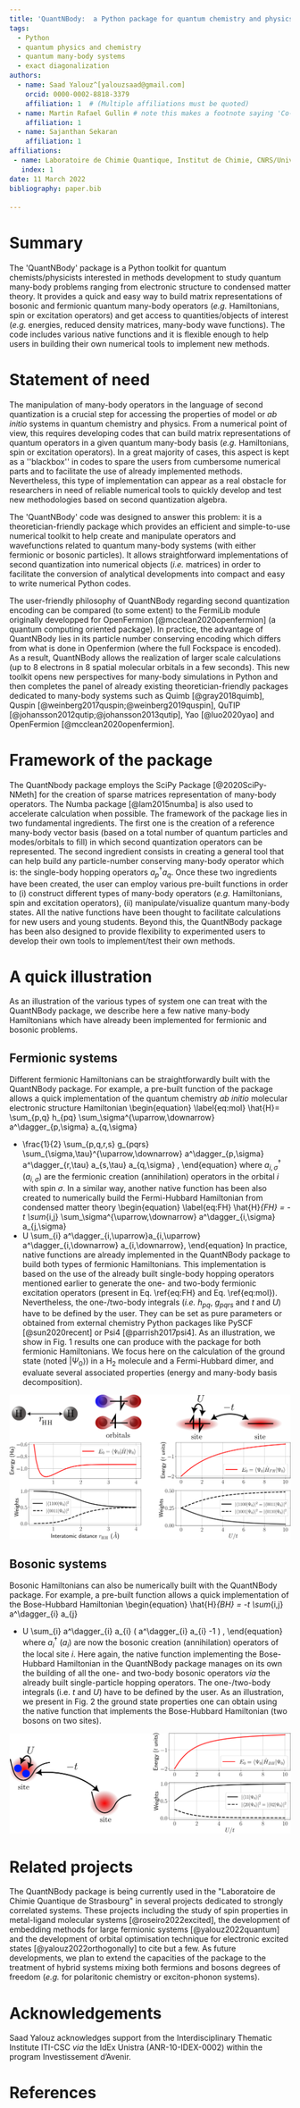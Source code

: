 ```yaml
---
title: 'QuantNBody:  a Python package for quantum chemistry and physics to build and manipulate many-body operators and wave functions.'
tags:
  - Python
  - quantum physics and chemistry
  - quantum many-body systems
  - exact diagonalization
authors:
  - name: Saad Yalouz^[yalouzsaad@gmail.com]
    orcid: 0000-0002-8818-3379
    affiliation: 1  # (Multiple affiliations must be quoted)
  - name: Martin Rafael Gullin # note this makes a footnote saying 'Co-first author'
    affiliation: 1
  - name: Sajanthan Sekaran
    affiliation: 1
affiliations:
 - name: Laboratoire de Chimie Quantique, Institut de Chimie, CNRS/Université de Strasbourg, 4 rue Blaise Pascal, 67000 Strasbourg, France
   index: 1
date: 11 March 2022
bibliography: paper.bib
 
---
```


# Summary

The 'QuantNBody' package is a Python toolkit for quantum chemists/physicists interested in methods development to study quantum many-body problems ranging from electronic structure to condensed matter theory. It provides a quick and easy way to build matrix representations of bosonic and fermionic quantum many-body operators (*e.g.* Hamiltonians, spin or excitation operators) and get access to quantities/objects of interest (*e.g.* energies, reduced density matrices, many-body wave functions). The code includes various native functions and it is flexible enough to help users in building their own numerical tools to implement new methods. 

# Statement of need

The manipulation of many-body operators in the language of second quantization is a crucial step for accessing the properties of model or *ab initio* systems in quantum chemistry and physics.  From a numerical point of view, this requires developing codes that can build matrix representations of quantum operators in a given quantum many-body basis (*e.g.* Hamiltonians, spin or excitation operators).  In a great majority of cases, this aspect is kept as a ''blackbox'' in codes to spare the users from cumbersome numerical parts and to facilitate the use of already implemented methods. Nevertheless, this type of implementation can appear as a real obstacle for researchers in need of reliable numerical tools to quickly develop and test new methodologies based on second quantization algebra. 

The 'QuantNBody' code was designed to answer this problem: it is a theoretician-friendly package which provides an efficient and simple-to-use numerical toolkit to help create and manipulate operators and wavefunctions related to quantum many-body systems (with either fermionic or bosonic particles). It allows straightforward implementations of second quantization into numerical objects (*i.e.* matrices) in order to facilitate the conversion of analytical developments into compact and easy to write numerical Python codes. 

The user-friendly philosophy of QuantNBody regarding second quantization encoding can be compared (to some extent) to the FermiLib module originally developped for OpenFermion [@mcclean2020openfermion] (a quantum computing oriented package). In practice, the advantage of QuantNBody lies in its particle number conserving encoding  which differs from what is done in Openfermion (where the full Fockspace is encoded). As a result, QuantNBody allows the realization of larger scale calculations (up to 8 electrons in 8 spatial molecular orbitals in a few seconds). This new toolkit opens new perspectives for  many-body simulations in Python and then completes the panel of already existing theoretician-friendly packages dedicated to many-body systems such as Quimb [@gray2018quimb], Quspin [@weinberg2017quspin;@weinberg2019quspin], QuTIP [@johansson2012qutip;@johansson2013qutip], Yao [@luo2020yao] and OpenFermion [@mcclean2020openfermion].  


# Framework of the package

The QuantNbody package employs the SciPy Package [@2020SciPy-NMeth] for the creation of sparse matrices representation of many-body operators. The Numba package [@lam2015numba] is also used to accelerate calculation when possible. The framework of the package lies in two fundamental ingredients. The first one is the creation of a reference many-body vector basis (based on a total number of quantum particles and modes/orbitals to fill) in which second quantization operators can be represented. The second ingredient consists in creating a general tool that can help build any particle-number conserving many-body operator which is: the single-body hopping operators $a^\dagger_p a_q$. Once these two ingredients have been created, the user can employ various pre-built functions in order to (i) construct different types of many-body operators (*e.g.* Hamiltonians, spin and excitation operators), (ii) manipulate/visualize quantum many-body states. All the native functions have been thought to facilitate calculations for new users and young students. Beyond this, the QuantNBody package has been also designed to provide flexibility to experimented users to develop their own tools to implement/test their own methods.

# A quick illustration

As an illustration of the various types of system one can treat with the QuantNBody package, we describe here a few native many-body Hamiltonians which have already been implemented for fermionic and bosonic problems.

## Fermionic systems
Different fermionic Hamiltonians can be straightforwardly built with the QuantNBody package. For example, a pre-built function of the package allows a quick implementation of the quantum chemistry *ab initio* molecular electronic structure Hamiltonian
\begin{equation} \label{eq:mol}
\hat{H}= \sum_{p,q} h_{pq} \sum_\sigma^{\uparrow,\downarrow} a^\dagger_{p,\sigma} a_{q,\sigma} 
+ \frac{1}{2} \sum_{p,q,r,s}  g_{pqrs} \sum_{\sigma,\tau}^{\uparrow,\downarrow} a^\dagger_{p,\sigma} a^\dagger_{r,\tau} a_{s,\tau} a_{q,\sigma}  ,
\end{equation}
where $a^\dagger_{i,\sigma}$ ($a_{i,\sigma}$) are the fermionic creation (annihilation) operators in the orbital $i$ with spin $\sigma$. In a similar way,  another native function has been also created to numerically build the Fermi-Hubbard Hamiltonian from condensed matter theory
\begin{equation} \label{eq:FH}
\hat{H}_{FH} = -t  \sum_{i,j} \sum_\sigma^{\uparrow,\downarrow} a^\dagger_{i,\sigma} a_{j,\sigma} 
+ U \sum_{i}  a^\dagger_{i,\uparrow}a_{i,\uparrow} a^\dagger_{i,\downarrow} a_{i,\downarrow},
\end{equation}
In practice, native functions are already implemented in the QuantNBody package to build both types of fermionic Hamiltonians. This implementation is based on the use of the already built single-body hopping operators mentioned earlier to generate the one- and two-body fermionic excitation operators (present in Eq. \ref{eq:FH} and Eq. \ref{eq:mol}). Nevertheless, the one-/two-body integrals (*i.e.*  $h_{pq}$, $g_{pqrs}$ and $t$ and $U$) have to be defined by the user.
They can be set as pure parameters or obtained from external chemistry Python packages like PySCF [@sun2020recent] or Psi4 [@parrish2017psi4].
As an illustration, we show in Fig. 1 results one can produce with the package for both fermionic Hamiltonians. We focus here on the calculation of the ground state (noted $| \Psi_0\rangle$) in a H$_2$ molecule and a Fermi-Hubbard dimer, and evaluate several associated properties (energy and many-body basis decomposition).
 
![H$_2$ molecule and Fermi-Hubbard dimer. **Left column:** ground state energy and decomposition in the many-body basis for the dissociation of the H$_2$ molecule in a minimal basis (STO-3G) using integrals from Psi4 [@parrish2017psi4]. **Right column:** similar properties for the Fermi-Hubbard dimer as a function of $U/t$ (2 electrons on 2 sites and $t = 1$). \label{fig:example}](figure_fermion.png)

## Bosonic systems
 
Bosonic Hamiltonians can also be numerically built with the QuantNBody package. For example, a pre-built function allows a quick implementation of the Bose-Hubbard Hamiltonian
\begin{equation} 
\hat{H}_{BH} = -t  \sum_{i,j}   a^\dagger_{i} a_{j} 
+ U \sum_{i}  a^\dagger_{i} a_{i}  ( a^\dagger_{i} a_{i}  -1 ) ,
\end{equation}
where $a^\dagger_{i}$ ($a_{i}$) are now the bosonic creation (annihilation) operators of the local site $i$.
Here again, the native function implementing the Bose-Hubbard Hamiltonian in the QuantNBody package manages on its own the building of all the one- and two-body bosonic operators *via* the already built single-particle hopping operators. The one-/two-body integrals (i.e. $t$ and $U$) have to be defined by the user. As an illustration, we present in Fig. 2 the ground state properties one can obtain using the native function that implements the Bose-Hubbard Hamiltonian (two bosons on two sites). 

 
![Bose-Hubbard dimer with two bosons. **Left column:** illustration of the system. **Right column:** ground state energy and its decomposition in the many-body basis for the Bose-Hubbard dimer as a function of $U/t$ (with $t = 1$). \label{fig:example}](figure_boson.png)
 
# Related projects

The QuantNBody package is being currently used in the "Laboratoire de Chimie Quantique de Strasbourg" in several projects dedicated to strongly correlated systems. These projects including the study of spin properties in metal-ligand molecular systems [@roseiro2022excited], the development of embedding methods for large fermionic systems [@yalouz2022quantum] and the development of orbital optimisation technique for electronic excited states  [@yalouz2022orthogonally] to cite but a few. As future developments, we plan to extend the capacities of the package to the treatment of hybrid systems mixing both fermions and bosons degrees of freedom (*e.g.* for polaritonic chemistry or exciton-phonon systems).

# Acknowledgements

Saad Yalouz acknowledges support from the Interdisciplinary Thematic Institute ITI-CSC
*via* the IdEx Unistra (ANR-10-IDEX-0002) within the program Investissement d’Avenir.

# References

